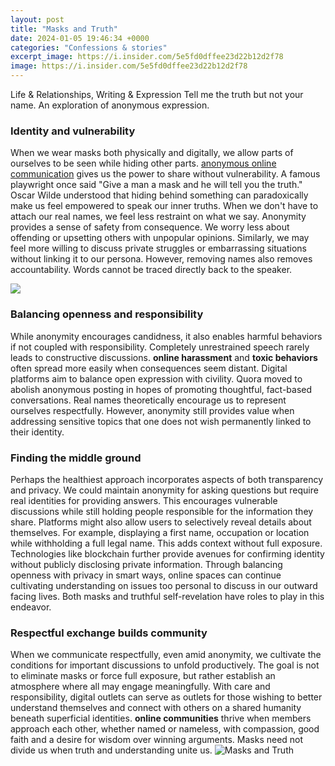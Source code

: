 ```yaml
---
layout: post
title: "Masks and Truth"
date: 2024-01-05 19:46:34 +0000
categories: "Confessions & stories"
excerpt_image: https://i.insider.com/5e5fd0dffee23d22b12d2f78
image: https://i.insider.com/5e5fd0dffee23d22b12d2f78
---
```


Life & Relationships, Writing & Expression
Tell me the truth but not your name. An exploration of anonymous expression.
### Identity and vulnerability 
When we wear masks both physically and digitally, we allow parts of ourselves to be seen while hiding other parts. [anonymous online communication](https://fistore.mysenprints.com/collection/aliff) gives us the power to share without vulnerability. A famous playwright once said "Give a man a mask and he will tell you the truth." Oscar Wilde understood that hiding behind something can paradoxically make us feel empowered to speak our inner truths. 
When we don't have to attach our real names, we feel less restraint on what we say. Anonymity provides a sense of safety from consequence. We worry less about offending or upsetting others with unpopular opinions. Similarly, we may feel more willing to discuss private struggles or embarrassing situations without linking it to our persona. However, removing names also removes accountability. Words cannot be traced directly back to the speaker.

![](https://i.insider.com/5e7e7139487c2227bf5b61e7)
### Balancing openness and responsibility
While anonymity encourages candidness, it also enables harmful behaviors if not coupled with responsibility. Completely unrestrained speech rarely leads to constructive discussions. **online harassment** and **toxic behaviors** often spread more easily when consequences seem distant. 
Digital platforms aim to balance open expression with civility. Quora moved to abolish anonymous posting in hopes of promoting thoughtful, fact-based conversations. Real names theoretically encourage us to represent ourselves respectfully. However, anonymity still provides value when addressing sensitive topics that one does not wish permanently linked to their identity. 
### Finding the middle ground
Perhaps the healthiest approach incorporates aspects of both transparency and privacy. We could maintain anonymity for asking questions but require real identities for providing answers. This encourages vulnerable discussions while still holding people responsible for the information they share. 
Platforms might also allow users to selectively reveal details about themselves. For example, displaying a first name, occupation or location while withholding a full legal name. This adds context without full exposure. Technologies like blockchain further provide avenues for confirming identity without publicly disclosing private information.
Through balancing openness with privacy in smart ways, online spaces can continue cultivating understanding on issues too personal to discuss in our outward facing lives. Both masks and truthful self-revelation have roles to play in this endeavor.
### Respectful exchange builds community
When we communicate respectfully, even amid anonymity, we cultivate the conditions for important discussions to unfold productively. The goal is not to eliminate masks or force full exposure, but rather establish an atmosphere where all may engage meaningfully.
With care and responsibility, digital outlets can serve as outlets for those wishing to better understand themselves and connect with others on a shared humanity beneath superficial identities. **online communities** thrive when members approach each other, whether named or nameless, with compassion, good faith and a desire for wisdom over winning arguments. Masks need not divide us when truth and understanding unite us.
![Masks and Truth](https://i.insider.com/5e5fd0dffee23d22b12d2f78)